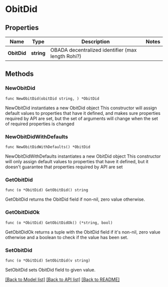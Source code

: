 # ObitDid

## Properties

Name | Type | Description | Notes
------------ | ------------- | ------------- | -------------
**ObitDid** | **string** | OBADA decentralized identifier (max length Rohi?) | 

## Methods

### NewObitDid

`func NewObitDid(obitDid string, ) *ObitDid`

NewObitDid instantiates a new ObitDid object
This constructor will assign default values to properties that have it defined,
and makes sure properties required by API are set, but the set of arguments
will change when the set of required properties is changed

### NewObitDidWithDefaults

`func NewObitDidWithDefaults() *ObitDid`

NewObitDidWithDefaults instantiates a new ObitDid object
This constructor will only assign default values to properties that have it defined,
but it doesn't guarantee that properties required by API are set

### GetObitDid

`func (o *ObitDid) GetObitDid() string`

GetObitDid returns the ObitDid field if non-nil, zero value otherwise.

### GetObitDidOk

`func (o *ObitDid) GetObitDidOk() (*string, bool)`

GetObitDidOk returns a tuple with the ObitDid field if it's non-nil, zero value otherwise
and a boolean to check if the value has been set.

### SetObitDid

`func (o *ObitDid) SetObitDid(v string)`

SetObitDid sets ObitDid field to given value.



[[Back to Model list]](../README.md#documentation-for-models) [[Back to API list]](../README.md#documentation-for-api-endpoints) [[Back to README]](../README.md)


